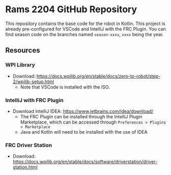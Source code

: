 # Rams 2204 GitHub Repository
This repository contains the base code for the robot in Kotlin. This project is already pre-configured for VSCode and IntelliJ with the FRC Plugin.
You can find season code on the branches named `season-xxxx`, `xxxx` being the year.


## Resources
### WPI Library
- Download: https://docs.wpilib.org/en/stable/docs/zero-to-robot/step-2/wpilib-setup.html
    - Note that VSCode is installed with the ISO.

### IntelliJ with FRC Plugin
- Download IntelliJ IDEA: https://www.jetbrains.com/idea/download/
    - The FRC Plugin can be installed through the IntelliJ Plugin Marketplace, which can be accessed through `Preferences > Plugins > Marketplace`
    - Java and Kotlin will need to be installed with the use of IDEA

### FRC Driver Station
- Download: https://docs.wpilib.org/en/stable/docs/software/driverstation/driver-station.html